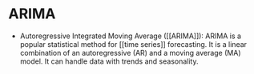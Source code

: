 # ARIMA

- Autoregressive Integrated Moving Average ([[ARIMA]]): ARIMA is a popular statistical method for [[time series]] forecasting. It is a linear combination of an autoregressive (AR) and a moving average (MA) model. It can handle data with trends and seasonality.
